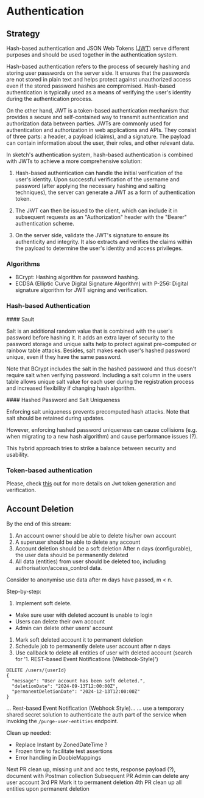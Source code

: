 # Authentication

## Strategy

Hash-based authentication and JSON Web Tokens ([JWT](https://jwt.io)) serve different purposes and should be used together in the authentication system.

Hash-based authentication refers to the process of securely hashing and storing user passwords on the server side. It ensures that the passwords are not stored in plain text and helps protect against unauthorized access even if the stored password hashes are compromised. Hash-based authentication is typically used as a means of verifying the user's identity during the authentication process.

On the other hand, JWT is a token-based authentication mechanism that provides a secure and self-contained way to transmit authentication and authorization data between parties. JWTs are commonly used for authentication and authorization in web applications and APIs. They consist of three parts: a header, a payload (claims), and a signature. The payload can contain information about the user, their roles, and other relevant data.

In sketch's authentication system, hash-based authentication is combined with JWTs to achieve a more comprehensive solution:

1. Hash-based authentication can handle the initial verification of the user's identity. Upon successful verification of the username and password (after applying the necessary hashing and salting techniques), the server can generate a JWT as a form of authentication token.

2. The JWT can then be issued to the client, which can include it in subsequent requests as an "Authorization" header with the "Bearer" authentication scheme.

3. On the server side, validate the JWT's signature to ensure its authenticity and integrity. It also extracts and verifies the claims within the payload to determine the user's identity and access privileges.

### Algorithms

* BCrypt: Hashing algorithm for password hashing.
* ECDSA (Elliptic Curve Digital Signature Algorithm) with P-256: Digital signature algorithm for JWT signing and verification.

### Hash-based Authentication

#### Sault

Salt is an additional random value that is combined with the user's password before hashing it. It adds an extra layer of security to the password storage and unique salts help to protect against pre-computed or rainbow table attacks. Besides, salt makes each user's hashed password unique, even if they have the same password.

Note that BCrypt includes the salt in the hashed password and thus doesn't require salt when verifying password.
Including a salt column in the users table allows unique salt value for each user during the registration process and increased flexibility if changing hash algorithm.

#### Hashed Password and Salt Uniqueness

Enforcing salt uniqueness prevents precomputed hash attacks. Note that salt should be retained during updates.

However, enforcing hashed password uniqueness can cause collisions (e.g. when migrating to a new hash algorithm) and cause performance issues (?).

This hybrid approach tries to strike a balance between security and usability.

### Token-based authentication

Please, check [this](https://github.com/rafaelfiume/sketch/pull/111) out for more details on Jwt token generation and verification.


## Account Deletion

By the end of this stream:
1) An account owner should be able to delete his/her own account
1) A superuser should be able to delete any account
1) Account deletion should be a soft deletion
After n days (configurable), the user data should be permanently deleted
1) All data (entities) from user should be deleted too, including authorisation/access_control data.

Consider to anonymise use data after m days have passed, m < n.

Step-by-step:
1) Implement soft delete.
  * Make sure user with deleted account is unable to login
  * Users can delete their own account
  * Admin can delete other users' account
1) Mark soft deleted account it to permanent deletion
1) Schedule job to permanently delete user account after n days
1) Use callback to delete all entities of user with deleted account
    (search for '1. REST-based Event Notifications (Webhook-Style)')

```
DELETE /users/{userId}
{
  "message": "User account has been soft deleted.",
  "deletionDate": "2024-09-13T12:00:00Z",
  "permanentDeletionDate": "2024-12-13T12:00:00Z"
}
```

... Rest-based Event Notification (Webhook Style)...
... use a temporary shared secret solution to authenticate the auth part of the service when invoking
the `/purge-user-entities` endpoint.

Clean up needed:
 - Replace Instant by ZonedDateTime ?
 - Frozen time to facilitate test assertions
 - Error handling in DoobieMappings

 Next PR clean up, missing unit and acc tests, response payload (?), document with Postman collection
 Subsequent PR Admin can delete any user account
 3rd PR Mark it to permanent deletion
 4th PR clean up all entities upon permanent deletion
